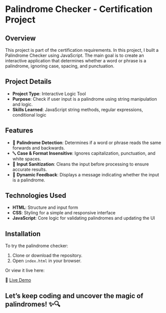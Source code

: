 # Palindrome Checker - Certification Project

## Overview
This project is part of the certification requirements. In this project, I built a Palindrome Checker using JavaScript. The main goal is to create an interactive application that determines whether a word or phrase is a palindrome, ignoring case, spacing, and punctuation.

## Project Details
- **Project Type**: Interactive Logic Tool
- **Purpose**: Check if user input is a palindrome using string manipulation and logic.
- **Skills Learned**: JavaScript string methods, regular expressions, conditional logic

## Features
- 🔁 **Palindrome Detection**: Determines if a word or phrase reads the same forwards and backwards.
- 🔤 **Case & Format Insensitive**: Ignores capitalization, punctuation, and white spaces.
- 🧹 **Input Sanitization**: Cleans the input before processing to ensure accurate results.
- 💬 **Dynamic Feedback**: Displays a message indicating whether the input is a palindrome.

## Technologies Used
- **HTML**: Structure and input form
- **CSS**: Styling for a simple and responsive interface
- **JavaScript**: Core logic for validating palindromes and updating the UI

## Installation
To try the palindrome checker:

1. Clone or download the repository.
2. Open `index.html` in your browser.

Or view it live here:

🔗 [Live Demo](#)

## Let’s keep coding and uncover the magic of palindromes! ✨🔍
